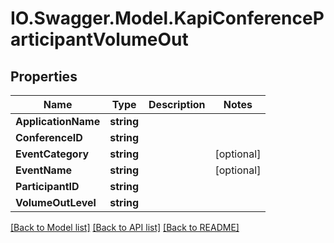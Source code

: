 # IO.Swagger.Model.KapiConferenceParticipantVolumeOut
## Properties

Name | Type | Description | Notes
------------ | ------------- | ------------- | -------------
**ApplicationName** | **string** |  | 
**ConferenceID** | **string** |  | 
**EventCategory** | **string** |  | [optional] 
**EventName** | **string** |  | [optional] 
**ParticipantID** | **string** |  | 
**VolumeOutLevel** | **string** |  | 

[[Back to Model list]](../README.md#documentation-for-models) [[Back to API list]](../README.md#documentation-for-api-endpoints) [[Back to README]](../README.md)

